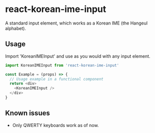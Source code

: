 # react-korean-ime-input
A standard input element, which works as a Korean IME (the Hangeul alphabet).

## Usage
Import 'KoreanIMEInput' and use as you would with any input element.

```javascript
import KoreanIMEInput from 'react-korean-ime-input'

const Example = (props) => {
  // Usage example in a functional component
  return <div>
    <KoreanIMEInput />
  </div>
}
```

## Known issues

- Only QWERTY keyboards work as of now.